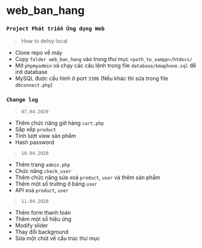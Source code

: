 # web_ban_hang
### `Project Phát triển Ứng dụng Web`
  
> How to deloy local  
- Clone repo về máy   
- Copy `folder web_ban_hang` vào trong thư mục `<path_to_xampp>/htdocs/`    
- Mở `phpmyadmin` và chạy các câu lệnh trong file `database/kmaphone.sql` để init database  
- MySQL được cấu hình ở port `3306` (Nếu khác thì sửa trong file `dbconnect.php`)

### `Change log`  
> `07.04.2020`  
- Thêm chức năng giở hàng `cart.php`  
- Sắp xếp `product`  
- Tính lượt view sản phẩm
- Hash password 

> `10.04.2020`  
- Thêm trang `admin.php`  
- Chức năng `check_user`  
- Thêm chức năng sửa xoá `product`, `user` và thêm sản phẩm  
- Thêm một số trường ở bảng `user`  
- API xoá `product`, `user`  
  
> `11.04.2020`  
- Thêm form thanh toán  
- Thêm một số hiệu ứng  
- Modify slider  
- Thay đổi background   
- Sửa một chút về cấu trúc thư mục  
